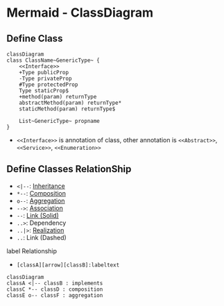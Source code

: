 # Mermaid - ClassDiagram

## Define Class

```mermaid
classDiagram
class ClassName~GenericType~ {
    <<Interface>>
    +Type publicProp
    -Type privateProp
    #Type protectedProp
    Type staticProp$
    +method(param) returnType
    abstractMethod(param) returnType*
    staticMethod(param) returnType$

    List~GenericType~ propname
}
```

- `<<Interface>>` is annotation of class, other annotation is `<<Abstract>>`, `<<Service>>`, `<<Enumeration>>`

## Define Classes RelationShip

- `<|--`: [Inheritance](uml.md#———▷-inheritance)
- `*--`:  [Composition](uml.md#󰣏-black-diamond-(composition))
- `o--`:  [Aggregation](uml.md#󱀝-clear-diamond-(aggregation))
- `-->`:  [Association](uml.md#󰁔-arrow-solid-line:-association)
- `--`:   [Link (Solid)](uml.md#line-without-arrow)
- `..>`:  Dependency
- `..|>`: [Realization](uml.md#---▷-implementation)
- `..`:   Link (Dashed)

label Relationship

- `[classA][arrow][classB]:labeltext`

```mermaid
classDiagram
classA <|-- classB : implements
classC *-- classD : composition
classE o-- classF : aggregation
```
